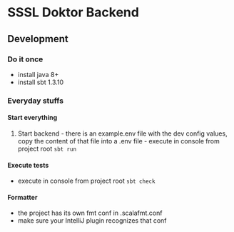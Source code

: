 # SSSL Doktor Backend
## Development
### Do it once
  - install java 8+
  - install sbt 1.3.10

### Everyday stuffs
#### Start everything
  1. Start backend
    - there is an example.env file with the dev config values, copy the content of that file into a .env file
    - execute in console from project root `sbt run`

#### Execute tests
  - execute in console from project root
    `sbt check`

#### Formatter
  - the project has its own fmt conf in .scalafmt.conf
  - make sure your IntelliJ plugin recognizes that conf